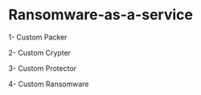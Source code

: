 # Ransomware-as-a-service

1- Custom Packer

2- Custom Crypter

3- Custom Protector 

4- Custom Ransomware
